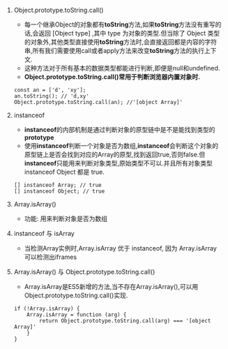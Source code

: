 1. Object.prototype.toString.call()
    - 每一个继承Object的对象都有**toString**方法,如果**toString**方法没有重写的话,会返回 [Object type] ,其中 type 为对象的类型.但当除了 Object 类型的对象外,其他类型直接使用**toString**方法时,会直接返回都是内容的字符串,所有我们需要使用call或者apply方法来改变**toString**方法的执行上下文.
    - 这种方法对于所有基本的数据类型都能进行判断,即便是null和undefined.
    - **Object.prototype.toString.call()常用于判断浏览器内置对象时.**
    ```
    const an = ['d', 'xy'];
    an.toString(); // 'd,xy'
    Object.prototype.toString.call(an); //'[object Array]'
    ```
    
2. instanceof
    - **instanceof**的内部机制是通过判断对象的原型链中是不是能找到类型的**prototype**
    - 使用**instanceof**判断一个对象是否为数组,**instanceof**会判断这个对象的原型链上是否会找到对应的Array的原型,找到返回true,否则false.但**instanceof**只能用来判断对象类型,原始类型不可以.并且所有对象类型 instanceof Object 都是 true.
    ```
    [] instanceof Array; // true
    [] instanceof Object; // true
    ```

3. Array.isArray()
    - 功能: 用来判断对象是否为数组

4. instanceof 与 isArray
    - 当检测Array实例时,Array.isArray 优于 instanceof, 因为 Array.isArray 可以检测出iframes

5. Array.isArray() 与 Object.prototype.toString.call()
    - Array.isArray是ES5新增的方法,当不存在Array.isArray(),可以用Object.prototype.toString.call()实现.
    ```
    if (!Array.isArray) {
        Array.isArray = function (arg) {
            return Object.prototype.toString.call(arg) === '[object Array]'
        }
    }
    ```